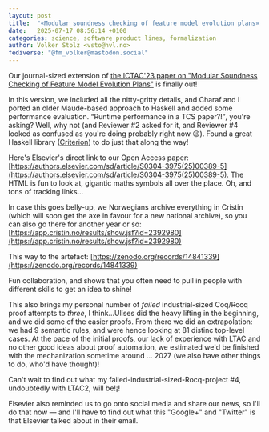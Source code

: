 ```yaml
---
layout: post
title:  "«Modular soundness checking of feature model evolution plans», TCS Vol. 1054, 2025"
date:   2025-07-17 08:56:14 +0100
categories: science, software product lines, formalization
author: Volker Stolz <vsto@hvl.no>
fediverse: "@fm_volker@mastodon.social"
---
```


Our journal-sized extension of [the ICTAC'23 paper on "Modular Soundness Checking of Feature Model Evolution Plans"](https://selabhvl.github.io/update/2023/12/12/ictac23.html) is finally out!

In this version, we included all the nitty-gritty details, and Charaf and I ported an older Maude-based approach to Haskell and added some performance evaluation. <q>Runtime performance in a TCS paper?!</q>, you're asking? Well, why not (and Reviewer #2 asked for it, and Reviewer #4 looked as confused as you're doing probably right now 😉). Found a great Haskell library ([Criterion](https://hackage.haskell.org/package/criterion)) to do just that along the way!

Here's Elsevier's direct link to our Open Access paper: [https://authors.elsevier.com/sd/article/S0304-3975(25)00389-5](https://authors.elsevier.com/sd/article/S0304-3975(25)00389-5). The HTML is fun to look at, gigantic maths symbols all over the place. Oh, and tons of tracking links...

In case this goes belly-up, we Norwegians archive everything in Cristin (which will soon get the axe in favour for a new national archive), so you can also go there for another year or so: [https://app.cristin.no/results/show.jsf?id=2392980](https://app.cristin.no/results/show.jsf?id=2392980)

This way to the artefact: [https://zenodo.org/records/14841339](https://zenodo.org/records/14841339)

Fun collaboration, and shows that you often need to pull in people with different skills to get an idea to shine!

This also brings my personal number of *failed* industrial-sized Coq/Rocq proof attempts to *three*, I think...Ulises did the heavy lifting in the beginning, and we did some of the easier proofs. From there we did an extrapolation: we had 9 semantic rules, and were hence looking at 81 distinc top-level cases. At the pace of the initial proofs, our lack of experience with LTAC and no other good ideas about proof automation, we estimated we'd be finished with the mechanization sometime around ... 2027 (we also have other things to do, who'd have thought)!

Can't wait to find out what my failed-industrial-sized-Rocq-project #4, undoubtedly with LTAC2, will be!¡!

Elsevier also reminded us to go onto social media and share our news, so I'll do that now — and I'll have to find out what this "Google+" and "Twitter" is that Elsevier talked about in their email.
